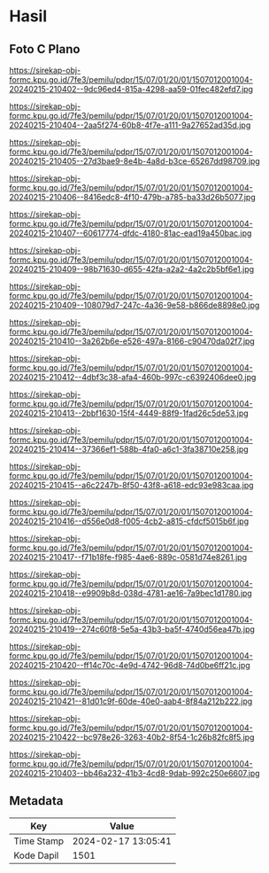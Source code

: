 # Hasil

## Foto C Plano

https://sirekap-obj-formc.kpu.go.id/7fe3/pemilu/pdpr/15/07/01/20/01/1507012001004-20240215-210402--9dc96ed4-815a-4298-aa59-01fec482efd7.jpg

https://sirekap-obj-formc.kpu.go.id/7fe3/pemilu/pdpr/15/07/01/20/01/1507012001004-20240215-210404--2aa5f274-60b8-4f7e-a111-9a27652ad35d.jpg

https://sirekap-obj-formc.kpu.go.id/7fe3/pemilu/pdpr/15/07/01/20/01/1507012001004-20240215-210405--27d3bae9-8e4b-4a8d-b3ce-65267dd98709.jpg

https://sirekap-obj-formc.kpu.go.id/7fe3/pemilu/pdpr/15/07/01/20/01/1507012001004-20240215-210406--8416edc8-4f10-479b-a785-ba33d26b5077.jpg

https://sirekap-obj-formc.kpu.go.id/7fe3/pemilu/pdpr/15/07/01/20/01/1507012001004-20240215-210407--60617774-dfdc-4180-81ac-ead19a450bac.jpg

https://sirekap-obj-formc.kpu.go.id/7fe3/pemilu/pdpr/15/07/01/20/01/1507012001004-20240215-210409--98b71630-d655-42fa-a2a2-4a2c2b5bf6e1.jpg

https://sirekap-obj-formc.kpu.go.id/7fe3/pemilu/pdpr/15/07/01/20/01/1507012001004-20240215-210409--108079d7-247c-4a36-9e58-b866de8898e0.jpg

https://sirekap-obj-formc.kpu.go.id/7fe3/pemilu/pdpr/15/07/01/20/01/1507012001004-20240215-210410--3a262b6e-e526-497a-8166-c90470da02f7.jpg

https://sirekap-obj-formc.kpu.go.id/7fe3/pemilu/pdpr/15/07/01/20/01/1507012001004-20240215-210412--4dbf3c38-afa4-460b-997c-c6392406dee0.jpg

https://sirekap-obj-formc.kpu.go.id/7fe3/pemilu/pdpr/15/07/01/20/01/1507012001004-20240215-210413--2bbf1630-15f4-4449-88f9-1fad26c5de53.jpg

https://sirekap-obj-formc.kpu.go.id/7fe3/pemilu/pdpr/15/07/01/20/01/1507012001004-20240215-210414--37366ef1-588b-4fa0-a6c1-3fa38710e258.jpg

https://sirekap-obj-formc.kpu.go.id/7fe3/pemilu/pdpr/15/07/01/20/01/1507012001004-20240215-210415--a6c2247b-8f50-43f8-a618-edc93e983caa.jpg

https://sirekap-obj-formc.kpu.go.id/7fe3/pemilu/pdpr/15/07/01/20/01/1507012001004-20240215-210416--d556e0d8-f005-4cb2-a815-cfdcf5015b6f.jpg

https://sirekap-obj-formc.kpu.go.id/7fe3/pemilu/pdpr/15/07/01/20/01/1507012001004-20240215-210417--f71b18fe-f985-4ae6-889c-0581d74e8261.jpg

https://sirekap-obj-formc.kpu.go.id/7fe3/pemilu/pdpr/15/07/01/20/01/1507012001004-20240215-210418--e9909b8d-038d-4781-ae16-7a9bec1d1780.jpg

https://sirekap-obj-formc.kpu.go.id/7fe3/pemilu/pdpr/15/07/01/20/01/1507012001004-20240215-210419--274c60f8-5e5a-43b3-ba5f-4740d56ea47b.jpg

https://sirekap-obj-formc.kpu.go.id/7fe3/pemilu/pdpr/15/07/01/20/01/1507012001004-20240215-210420--ff14c70c-4e9d-4742-96d8-74d0be6ff21c.jpg

https://sirekap-obj-formc.kpu.go.id/7fe3/pemilu/pdpr/15/07/01/20/01/1507012001004-20240215-210421--81d01c9f-60de-40e0-aab4-8f84a212b222.jpg

https://sirekap-obj-formc.kpu.go.id/7fe3/pemilu/pdpr/15/07/01/20/01/1507012001004-20240215-210422--bc978e26-3263-40b2-8f54-1c26b82fc8f5.jpg

https://sirekap-obj-formc.kpu.go.id/7fe3/pemilu/pdpr/15/07/01/20/01/1507012001004-20240215-210403--bb46a232-41b3-4cd8-9dab-992c250e6607.jpg


## Metadata

| Key        | Value               |
| ---------- | ------------------- |
| Time Stamp | 2024-02-17 13:05:41 |
| Kode Dapil | 1501                |



